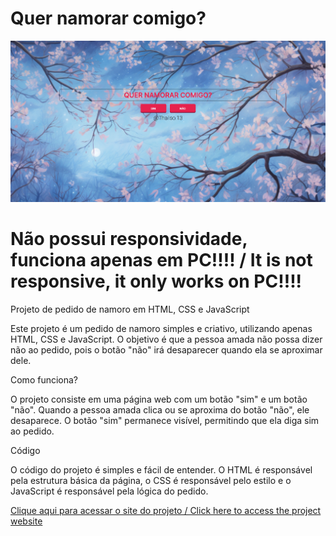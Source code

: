 # Quer namorar comigo?

![preview](img/Readme.png)

# Não possui responsividade, funciona apenas em PC!!!! / It is not responsive, it only works on PC!!!!

Projeto de pedido de namoro em HTML, CSS e JavaScript

Este projeto é um pedido de namoro simples e criativo, utilizando apenas HTML, CSS e JavaScript. O objetivo é que a pessoa amada não possa dizer não ao pedido, pois o botão "não" irá desaparecer quando ela se aproximar dele.

Como funciona?

O projeto consiste em uma página web com um botão "sim" e um botão "não". Quando a pessoa amada clica ou se aproxima do botão "não", ele desaparece. O botão "sim" permanece visível, permitindo que ela diga sim ao pedido.

Código

O código do projeto é simples e fácil de entender. O HTML é responsável pela estrutura básica da página, o CSS é responsável pelo estilo e o JavaScript é responsável pela lógica do pedido.


[Clique aqui para acessar o site do projeto / Click here to access the project website](https://thailson13.github.io/QuerNamorarComigo)
